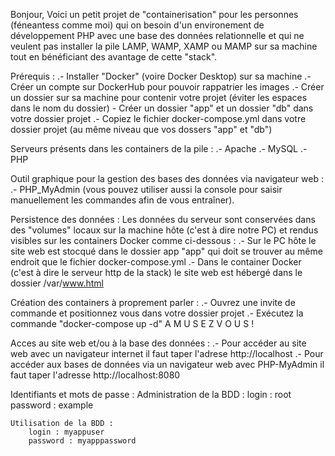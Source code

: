 
Bonjour,
Voici un petit projet de "containerisation" pour les personnes (féneantess comme moi) qui on besoin d'un environement de développement PHP avec une base des données relationnelle et qui ne veulent pas installer la pile LAMP, WAMP, XAMP ou MAMP sur sa machine tout en bénéficiant des avantage de cette "stack".

Prérequis :
    .- Installer "Docker" (voire Docker Desktop) sur sa machine
    .- Créer un compte sur DockerHub pour pouvoir rappatrier les images
    .- Créer un dossier sur sa machine pour contenir votre projet (éviter les espaces dans le nom du dossier)
        - Créer un dossier "app" et un dossier "db" dans votre dossier projet
    .- Copiez le fichier docker-compose.yml dans votre dossier projet (au même niveau que vos dossers "app" et "db")
 
Serveurs présents dans les containers de la pile :
    .- Apache
    .- MySQL
    .- PHP

Outil graphique pour la gestion des bases des données via navigateur web :
    .- PHP_MyAdmin (vous pouvez utiliser aussi la console pour saisir manuellement les commandes afin de vous entraîner).

Persistence des données :
    Les données du serveur sont conservées dans des "volumes" locaux sur la machine hôte (c'est à dire notre PC) et rendus visibles sur les containers Docker comme ci-dessous :
        .- Sur le PC hôte le site web est stocqué dans le dossier app "app" qui doit se trouver au même endroit que le fichier docker-compose.yml
        .- Dans le container Docker (c'est à dire le serveur http de la stack) le site web est hébergé dans le dossier /var/www.html

Création des containers à proprement parler :
    .- Ouvrez une invite de commande et positionnez vous dans votre dossier projet
    .- Exécutez la commande "docker-compose up -d"
    A M U S E Z      V O U S !

Acces au site web et/ou à la base des données :
    .- Pour accéder au site web avec un navigateur internet il faut taper l'adrese http://localhost
    .- Pour accéder aux bases de données via un navigateur web avec PHP-MyAdmin il faut taper l'adresse http://localhost:8080

Identifiants et mots de passe :
    Administration de la BDD :
        login : root
        password : example

    Utilisation de la BDD :
        login : myappuser
        password : myapppassword

